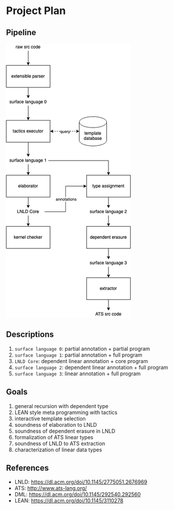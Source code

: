 # Project Plan

## Pipeline

![Pipeline](pipeline.png)

## Descriptions

1. `surface language 0`: partial annotation + partial program
2. `surface language 1`: partial annotation + full program
3. `LNLD Core`: dependent linear annotation + core program
4. `surface language 2`: dependent linear annotation + full program
5. `surface language 3`: linear annotation + full program

## Goals

1. general recursion with dependent type
2. LEAN style meta programming with tactics
3. interactive template selection
4. soundness of elaboration to LNLD
5. soundness of dependent erasure in LNLD
6. formalization of ATS linear types
7. soundness of LNLD to ATS extraction
8. characterization of linear data types

## References

* LNLD: https://dl.acm.org/doi/10.1145/2775051.2676969
* ATS: http://www.ats-lang.org/
* DML: https://dl.acm.org/doi/10.1145/292540.292560
* LEAN: https://dl.acm.org/doi/10.1145/3110278